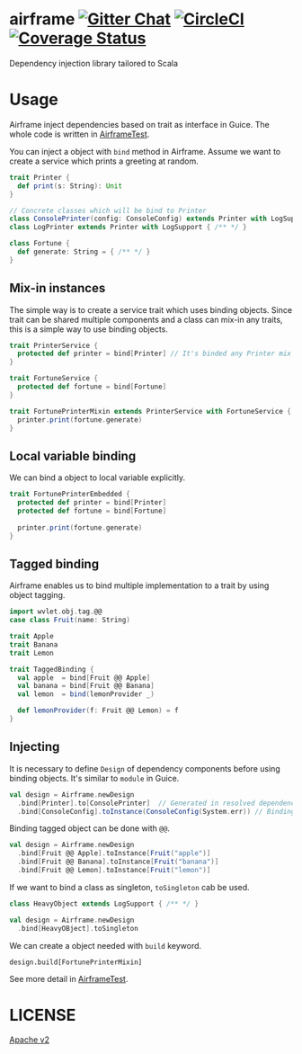 # airframe  [![Gitter Chat][gitter-badge]][gitter-link] [![CircleCI][circleci-badge]][circleci-link] [![Coverage Status][coverall-badge]][coverall-link]
Dependency injection library tailored to Scala

[circleci-badge]: https://circleci.com/gh/wvlet/airframe.svg?style=svg
[circleci-link]: https://circleci.com/gh/wvlet/airframe
[gitter-badge]: https://badges.gitter.im/Join%20Chat.svg
[gitter-link]: https://gitter.im/wvlet/wvlet?utm_source=badge&utm_medium=badge&utm_campaign=pr-badge&utm_content=badge
[coverall-badge]: https://coveralls.io/repos/github/wvlet/airframe/badge.svg?branch=master
[coverall-link]: https://coveralls.io/github/wvlet/airframe?branch=master

# Usage

Airframe inject dependencies based on trait as interface in Guice. The whole code is written in [AirframeTest](https://github.com/wvlet/airframe/blob/master/src/test/scala/wvlet/airframe/AirframeTest.scala).
 
You can inject a object with `bind` method in Airframe. Assume we want to create a service which prints a greeting at random.

```scala
trait Printer {
  def print(s: String): Unit
}

// Concrete classes which will be bind to Printer
class ConsolePrinter(config: ConsoleConfig) extends Printer with LogSupport { /** */ }
class LogPrinter extends Printer with LogSupport { /** */ }

class Fortune { 
  def generate: String = { /** */ }
}
```

## Mix-in instances

The simple way is to create a service trait which uses binding objects. Since trait can be shared multiple components and a class 
can mix-in any traits, this is a simple way to use binding objects.

```scala
trait PrinterService {
  protected def printer = bind[Printer] // It's binded any Printer mix in instances.
}

trait FortuneService {
  protected def fortune = bind[Fortune]
}

trait FortunePrinterMixin extends PrinterService with FortuneService {
  printer.print(fortune.generate)
}
```

## Local variable binding

We can bind a object to local variable explicitly.

```scala
trait FortunePrinterEmbedded {
  protected def printer = bind[Printer]
  protected def fortune = bind[Fortune]
  
  printer.print(fortune.generate)
}
```

## Tagged binding

Airframe enables us to bind multiple implementation to a trait by using object tagging.
 
 
 ```scala
 import wvlet.obj.tag.@@
 case class Fruit(name: String)
 
 trait Apple
 trait Banana
 trait Lemon

 trait TaggedBinding {
   val apple  = bind[Fruit @@ Apple]
   val banana = bind[Fruit @@ Banana]
   val lemon  = bind(lemonProvider _)
 
   def lemonProvider(f: Fruit @@ Lemon) = f
 }
 ```


## Injecting

It is necessary to define `Design` of dependency components before using binding objects. It's similar to `module` in Guice.

```scala
val design = Airframe.newDesign
  .bind[Printer].to[ConsolePrinter]  // Generated in resolved dependency components in Airframe design
  .bind[ConsoleConfig].toInstance(ConsoleConfig(System.err)) // Binding actual instance
```

Binding tagged object can be done with `@@`.

```scala
val design = Airframe.newDesign
  .bind[Fruit @@ Apple].toInstance[Fruit("apple")]
  .bind[Fruit @@ Banana].toInstance[Fruit("banana")]
  .bind[Fruit @@ Lemon].toInstance[Fruit("lemon")]
````

If we want to bind a class as singleton, `toSingleton` cab be used.

```scala
class HeavyObject extends LogSupport { /** */ }

val design = Airframe.newDesign
  .bind[HeavyOBject].toSingleton
````

We can create a object needed with `build` keyword.

```
design.build[FortunePrinterMixin]
```

See more detail in [AirframeTest](https://github.com/wvlet/airframe/blob/master/src/test/scala/wvlet/airframe/AirframeTest.scala).

# LICENSE

[Apache v2](https://github.com/wvlet/airframe/blob/master/LICENSE)